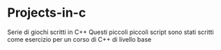 # Projects-in-c

Serie di giochi scritti in C++
Questi piccoli piccoli script sono stati scritti come esercizio per un corso di C++ di livello base
